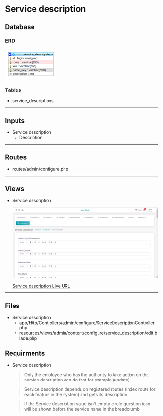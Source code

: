 # Service description

## Database
### ERD
![Figure 1-1](/__OOAD/module_notes/service_description/service_description.png "Figure 1-1")

### Tables
* service_descriptions
---
## Inputs
- Service description
    * Description
---
## Routes
- routes/admin/configure.php
---
## Views
- Service description

    ![Figure 1-2](/__OOAD/module_notes/service_description/service_description_list.png "Figure 1-2")

    [Service description Live URL](https://advancedcontrols.sa/grc/public/admin/configure/service-description/edit)

---
## Files
- Service description
    * app/Http/Controllers/admin/configure/ServiceDescriptionController.php
    * resources/views/admin/content/configure/service_description/edit.blade.php

## Requirments

- Service description
    > Only the employee who has the authority to take action on the service description can do that for example (update)

    > Service description depends on registered routes (index route for each feature in the system) and gets its description

    > If the Service description value isn't empty circle question icon will be shown before the service name in the breadcrumb
